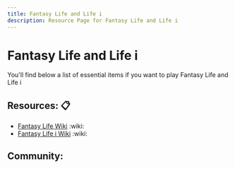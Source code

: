 ```yaml
---
title: Fantasy Life and Life i
description: Resource Page for Fantasy Life and Life i
---
```


# **Fantasy Life and Life i**

You'll find below a list of essential items if you want to play Fantasy Life and Life i

## Resources: :clipboard:

- [Fantasy Life Wiki](https://fantasy-life.fandom.com/wiki/Fantasy_Life_Wiki) :wiki:
- [Fantasy Life i Wiki](https://fantasy-life.fandom.com/wiki/Fantasy_Life_i:_The_Girl_Who_Steals_Time) :wiki:

## Community:
